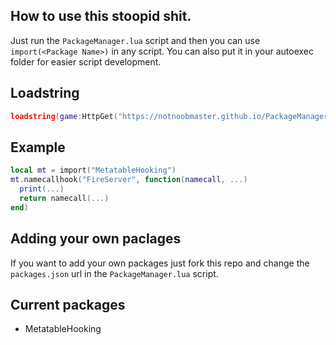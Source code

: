 ## How to use this stoopid shit.
Just run the `PackageManager.lua` script and then you can use `import(<Package Name>)` in any script. You can also put it in your autoexec folder for easier script development.
## Loadstring
```lua
loadstring(game:HttpGet("https://notnoobmaster.github.io/PackageManager/"))()
```
## Example
```lua
local mt = import("MetatableHooking")
mt.namecallhook("FireServer", function(namecall, ...)
  print(...)
  return namecall(...)
end)
```
## Adding your own paclages
If you want to add your own packages just fork this repo and change the `packages.json` url in the `PackageManager.lua` script.
## Current packages
* MetatableHooking
